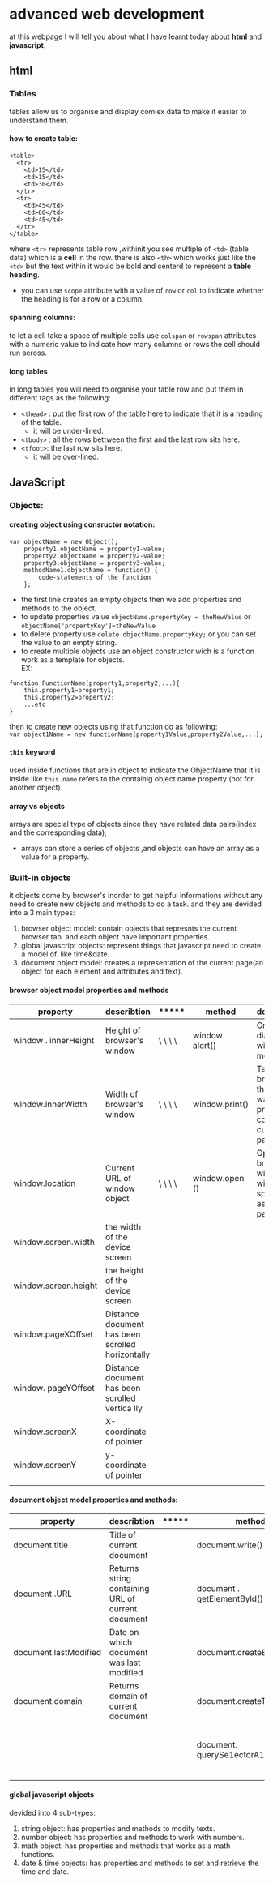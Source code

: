 # advanced web development  
at this webpage I will tell you about what I have learnt today about **html** and **javascript**.
## html
### Tables
tables allow us to organise and display comlex data to make it easier to understand them.
#### how to create table:
```
<table>
  <tr>
    <td>15</td>
    <td>15</td>
    <td>30</td>
  </tr>
  <tr>
    <td>45</td>
    <td>60</td>
    <td>45</td>
  </tr>
</table>
```
where `<tr>` represents table row ,withinit you see multiple of `<td>` (table data) which is a **cell** in the row.
there is also `<th>` which works just like the `<td>` but the text within it would be bold and centerd to represent a **table heading**.
  * you can use `scope` attribute with a value of `row` or `col` to indicate whether the heading is for a row or a column.

#### spanning columns:
to let a cell take a space of multiple cells use `colspan` or `rowspan` attributes with a numeric value to indicate how many columns or rows the cell should run across.
#### long tables
in long tables you will need to organise your table row and put them in different tags as the following:  
* `<thead>` : put the first row of the table here to indicate that it is a heading of the table.
  * it will be under-lined.
* `<tbody>` : all the rows bettween the first and the last row sits here.
* `<tfoot>`: the last row sits here.
  * it will be over-lined.

## JavaScript
### Objects:
#### creating object using consructor notation:
```
var objectName = new Object();
    property1.objectName = property1-value;
    property2.objectName = property2-value;
    property3.objectName = property3-value;
    methodName1.objectName = function() {
        code-statements of the function
    };
```
* the first line creates an empty objects then we add properties and methods to the object.
* to update properties value `objectName.propertyKey = theNewValue` or `objectName['propertyKey']=theNewValue`
* to delete property use `delete objectName.propertyKey;` or you can set the value to an empty string.  
* to create multiple objects use an object constructor wich is a function work as a template for objects.  
EX:  
```
function FunctionName(property1,property2,...){
    this.property1=property1;
    this.property2=property2;
    ...etc
}
```
then to create new objects using that function do as following:  
`var object1Name = new functionName(property1Value,property2Value,...);`
#### `this` keyword
used inside functions that are in object to indicate the ObjectName that it is inside like `this.name` refers to the containig object name property (not for another object).
#### array vs objects
arrays are special type of objects since they have related data pairs(index and the corresponding data);  
* arrays can store a series of objects ,and objects can have an array as a value for a property.  

### Built-in objects
it objects come by browser's inorder to get helpful informations without any need to create new objects and methods to do a task. and they are devided into a 3 main types:
1. browser object model: contain objects that represnts the current browser tab. and each object have important properties.
2. global javascript objects: represent things that javascript need to create a model of. like time&date.
3. document object model: creates a representation of the current page(an object for each element and attributes and text).

#### browser object model properties and methods
|property|describtion|\*\*\*\*\*|method|describtion|
|--------|-----------|----------|------|-----------|
|window . innerHeight|Height of browser's window|\ \ \ \ |window. alert()|Creates dialog box with message|
|window.innerWidth|Width of browser's window|\ \ \ \ |window.print()|Tells browser that user wants to print contents of current page|
|window.location|Current URL of window object|\ \ \ \ |window.open ()|Opens new browser window with URL specified as parameter|
|window.screen.width|the width of the device screen|  |   |
|window.screen.height|the height of the device screen|  |   |
|window.pageXOffset|Distance document has been scrolled horizontally|  |   |
|window. pageYOffset|Distance document has been scrolled vertica lly|  |   |
|window.screenX|X-coordinate of pointer|  |   |
|window.screenY|y-coordinate of pointer|  |   |
||||


#### document object model properties and methods:
|property|describtion|\*\*\*\*\*|method|describtion|
|--------|-----------|----------|------|-----------|
|document.title|Title of current document| |document.write()|Writes text to document|
|document .URL|Returns string containing URL of current document| |document . getElementByld()|Returns element matching the specific id|
|document.lastModified|Date on which document was last modified| |document.createElement()|Creates new element|
|document.domain|Returns domain of current document| |document.createTextNode()|Creates new text node|
| | | |document. querySe1ectorA11 ()|Returns list of elements that match a CSS selector|
| | | | | |

#### global javascript objects
devided into 4 sub-types:  
1. string object: has properties and methods to modify texts.
2. number object: has properties and methods to work with numbers.
3. math object: has properties and methods that works as a math functions.
4. date & time objects: has properties and methods to set and retrieve the time and date.